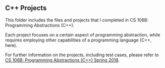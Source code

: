 ## C++ Projects

This folder includes the files and projects that I completed in CS 106B: Programming Abstractions (C++).

Each project focuses on a certain aspect of programming abstraction, while requires employing other capabilities of a programming language (C++, here).

For further information on the projects, including test cases, please refer to [CS 106B: Programming Abstractions (C++) Spring 2018](https://web.stanford.edu/class/archive/cs/cs106b/cs106b.1186/).
